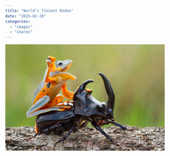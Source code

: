 ```yaml
---
title: "World’s Tiniest Rodeo"
date: "2015-02-28"
categories: 
  - "images"
  - "shares"
---
```


![](images/tumblr_nkh9kivz3d1qz4vrlo1_1280.jpg)
